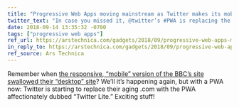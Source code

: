```yaml
---
title: "Progressive Web Apps moving mainstream as Twitter makes its mobile site the main one"
twitter_text: "In case you missed it, @twitter’s #PWA is replacing the “desktop” site!"
date: 2018-09-14 13:35:32 -0700
tags: ["progressive web apps"]
ref_url: https://arstechnica.com/gadgets/2018/09/progressive-web-apps-moving-mainstream-as-twitter-makes-its-mobile-site-the-main-one/
in_reply_to: https://arstechnica.com/gadgets/2018/09/progressive-web-apps-moving-mainstream-as-twitter-makes-its-mobile-site-the-main-one/
ref_source: Ars Technica
---
```


Remember when [the responsive, “mobile” version of the BBC’s site swallowed their “desktop” site](https://www.bbc.co.uk/news/technology-31966686)? We’ll it’s happening again, but with a PWA now: Twitter is starting to replace their aging .com with the PWA affectionately dubbed “Twitter Lite.” Exciting stuff!
